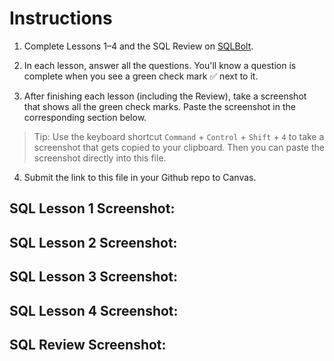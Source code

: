 # Instructions 
1. Complete Lessons 1–4 and the SQL Review on [SQLBolt](https://sqlbolt.com/).

2. In each lesson, answer all the questions. You'll know a question is complete when you see a green check mark ✅ next to it.

3. After finishing each lesson (including the Review), take a screenshot that shows all the green check marks. Paste the screenshot in the corresponding section below. 
> Tip: Use the keyboard shortcut `Command` + `Control` + `Shift` + `4` to take a screenshot that gets copied to your clipboard. Then you can paste the screenshot directly into this file. 

4. Submit the link to this file in your Github repo to Canvas. 

## SQL Lesson 1 Screenshot:

## SQL Lesson 2 Screenshot: 

## SQL Lesson 3 Screenshot: 

## SQL Lesson 4 Screenshot: 

## SQL Review Screenshot: 
